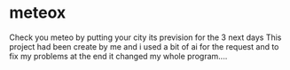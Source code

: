 # meteox
Check you meteo by putting your city its prevision for the 3 next days
This project had been create by me and i used a bit of ai for the request and to fix my problems at the end it changed my whole program....
